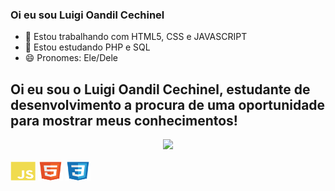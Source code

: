 ### Oi eu sou Luigi Oandil Cechinel

- 🔭 Estou trabalhando com HTML5, CSS e JAVASCRIPT
- 🌱 Estou estudando PHP e SQL
- 😄 Pronomes: Ele/Dele

## Oi eu sou o Luigi Oandil Cechinel, estudante de desenvolvimento a procura de uma oportunidade para mostrar meus conhecimentos!

<div align="center">
  <a href="https://github.com/LuigiOC">
  <img height="180em" src="https://github-readme-stats.vercel.app/api?username=LuigiOC&show_icons=true&theme=dracula&include_all_commits=true&count_private=true"/>

</div>
<div style="display: inline-block"><br>
  <img align="center" alt="Luigi-Js" height="30" width="40" src="https://raw.githubusercontent.com/devicons/devicon/master/icons/javascript/javascript-plain.svg">
  <img align="center" alt="Luigi-HTML" height="30" width="40" src="https://raw.githubusercontent.com/devicons/devicon/master/icons/html5/html5-original.svg">
  <img align="center" alt="Luigi-CSS" height="30" width="40" src="https://raw.githubusercontent.com/devicons/devicon/master/icons/css3/css3-original.svg">
  
</div>
  
 
<div> 
  
 
</div>
